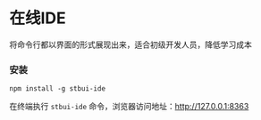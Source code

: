 在线IDE
================
将命令行都以界面的形式展现出来，适合初级开发人员，降低学习成本

### 安装

```
npm install -g stbui-ide

```

在终端执行 ```stbui-ide``` 命令，浏览器访问地址：http://127.0.0.1:8363

